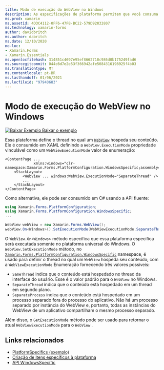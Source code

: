 ```yaml
---
title: Modo de execução do WebView no Windows
description: As especificações de plataforma permitem que você consuma a funcionalidade que só está disponível em uma plataforma específica, sem implementar renderizadores ou efeitos personalizados. Este artigo explica como consumir a plataforma específica do Windows que define o thread no qual uma WebView hospeda seu conteúdo.
ms.prod: xamarin
ms.assetid: 4D3C4112-0FF6-47F8-BC22-579D92032807
ms.technology: xamarin-forms
author: davidbritch
ms.author: dabritch
ms.date: 12/10/2020
no-loc:
- Xamarin.Forms
- Xamarin.Essentials
ms.openlocfilehash: 314851c4697e95ef8662710c986d0b175249fad6
ms.sourcegitcommit: 044e8d7e2e53f366942afe5084316198925f4b03
ms.translationtype: MT
ms.contentlocale: pt-BR
ms.lasthandoff: 01/06/2021
ms.locfileid: "97940683"
---
```

# <a name="webview-execution-mode-on-windows"></a>Modo de execução do WebView no Windows

[![Baixar Exemplo](~/media/shared/download.png) Baixar o exemplo](/samples/xamarin/xamarin-forms-samples/userinterface-platformspecifics)

Essa plataforma define o thread no qual um [`WebView`](xref:Xamarin.Forms.WebView) hospeda seu conteúdo. Ele é consumido em XAML definindo a `WebView.ExecutionMode` propriedade vinculável como um `WebViewExecutionMode` valor de enumeração:

```xaml
<ContentPage ...
             xmlns:windows="clr-namespace:Xamarin.Forms.PlatformConfiguration.WindowsSpecific;assembly=Xamarin.Forms.Core">
    <StackLayout>
        <WebView ... windows:WebView.ExecutionMode="SeparateThread" />
        ...
    </StackLayout>
</ContentPage>
```

Como alternativa, ele pode ser consumido em C# usando a API fluente:

```csharp
using Xamarin.Forms.PlatformConfiguration;
using Xamarin.Forms.PlatformConfiguration.WindowsSpecific;
...

WebView webView = new Xamarin.Forms.WebView();
webView.On<Windows>().SetExecutionMode(WebViewExecutionMode.SeparateThread);
```

O `WebView.On<Windows>` método especifica que essa plataforma específica será executada somente no plataforma universal do Windows. O `WebView.SetExecutionMode` método, no [`Xamarin.Forms.PlatformConfiguration.WindowsSpecific`](xref:Xamarin.Forms.PlatformConfiguration.WindowsSpecific) namespace, é usado para definir o thread no qual um `WebView` hospeda seu conteúdo, com a `WebViewExecutionMode` Enumeração fornecendo três valores possíveis:

- `SameThread` indica que o conteúdo está hospedado no thread da interface do usuário. Esse é o valor padrão para o `WebView` no Windows.
- `SeparateThread` indica que o conteúdo está hospedado em um thread em segundo plano.
- `SeparateProcess` indica que o conteúdo está hospedado em um processo separado fora do processo do aplicativo. Não há um processo separado por instância do WebView e, portanto, todas as instâncias do WebView de um aplicativo compartilham o mesmo processo separado.

Além disso, o `GetExecutionMode` método pode ser usado para retornar o atual `WebViewExecutionMode` para o `WebView` .

## <a name="related-links"></a>Links relacionados

- [PlatformSpecifics (exemplo)](/samples/xamarin/xamarin-forms-samples/userinterface-platformspecifics)
- [Criação de itens específicos à plataforma](~/xamarin-forms/platform/platform-specifics/index.md#creating-platform-specifics)
- [API WindowsSpecific](xref:Xamarin.Forms.PlatformConfiguration.WindowsSpecific)
